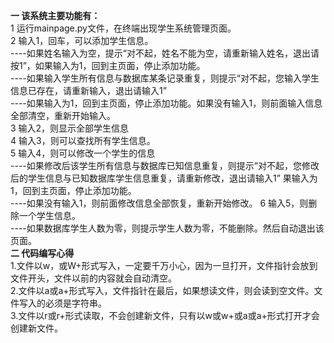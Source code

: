 **一 该系统主要功能有：**                                                                                                                        
      1 运行mainpage.py文件，在终端出现学生系统管理页面。  
      2 输入1，回车，可以添加学生信息。  
      ----如果姓名输入为空，提示“对不起，姓名不能为空，请重新输入姓名，退出请按1”，如果输入为1，回到主页面，停止添加功能。  
      ----如果输入学生所有信息与数据库某条记录重复，则提示“对不起，您输入学生信息已存在，请重新输入，退出请输入1”  
      ----如果输入为1，回到主页面，停止添加功能。如果没有输入1，则前面输入信息全部清空，重新开始输入。  
      3 输入2，则显示全部学生信息  
      4 输入3，则可以查找所有学生信息。  
      5 输入4，则可以修改一个学生的信息  
      ----如果修改后该学生所有信息与数据库已知信息重复，则提示“对不起，您修改后的学生信息与已知数据库学生信息重复，请重新修改，退出请输入1” 果输入为1，回到主页面，停止添加功能。  
      ----如果没有输入1，则前面修改信息全部恢复，重新开始修改。
      6 输入5，则删除一个学生信息。  
      ----如果数据库学生人数为零，则提示学生人数为零，不能删除。然后自动退出该页面。  
**二 代码编写心得**  
     1.文件以w，或W+形式写入，一定要千万小心，因为一旦打开，文件指针会放到文件开头，文件以前的内容就会自动清空。  
     2.文件以a或a+形式写入，文件指针在最后，如果想读文件，则会读到空文件。文件写入的必须是字符串。  
     3.文件以r或r+形式读取，不会创建新文件，只有以w或w+或a或a+形式打开才会创建新文件。  


      
     
      
